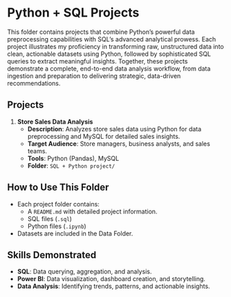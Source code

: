 # Python + SQL Projects

This folder contains projects that combine Python’s powerful data preprocessing capabilities with SQL’s advanced analytical prowess. Each project illustrates my proficiency in transforming raw, unstructured data into clean, actionable datasets using Python, followed by sophisticated SQL queries to extract meaningful insights. Together, these projects demonstrate a complete, end-to-end data analysis workflow, from data ingestion and preparation to delivering strategic, data-driven recommendations.

## Projects
1. **Store Sales Data Analysis**
   - **Description**: Analyzes store sales data using Python for data preprocessing and MySQL for detailed sales insights.
   - **Target Audience**:  Store managers, business analysts, and sales teams.
   - **Tools**: Python (Pandas), MySQL
   - **Folder**: `SQL + Python project/`

## How to Use This Folder
 - Each project folder contains:
   - A `README.md` with detailed project information.
   - SQL files (`.sql`)
   - Python files (`.ipynb`)
- Datasets are included in the Data Folder.

## Skills Demonstrated
- **SQL**: Data querying, aggregation, and analysis.
- **Power BI**: Data visualization, dashboard creation, and storytelling.
- **Data Analysis**: Identifying trends, patterns, and actionable insights.
